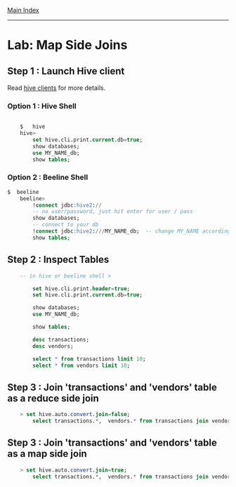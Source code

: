 <link rel='stylesheet' href='../assets/css/main.css'/>

[Main Index](../../README.md)

-----

# Lab: Map Side Joins

## Step 1 : Launch Hive client

Read  [hive clients](../README.md) for more details.

### Option 1 : Hive Shell
```sql

    $   hive
    hive>   
        set hive.cli.print.current.db=true;
        show databases;
        use MY_NAME_db;
        show tables;

```

### Option 2 : Beeline Shell
```sql
$  beeline
    beeline>   
        !connect jdbc:hive2://
        -- no user/password, just hit enter for user / pass
        show databases;
        -- connect to your db
        !connect jdbc:hive2:///MY_NAME_db;  -- change MY_NAME accordingly
        show tables;
```

## Step 2 : Inspect Tables

```sql
    -- in hive or beeline shell >

        set hive.cli.print.header=true;
        set hive.cli.print.current.db=true;

        show databases;
        use MY_NAME_db;

        show tables;

        desc transactions;
        desc vendors;

        select * from transactions limit 10;
        select * from vendors limit 10;
```

## Step 3 : Join 'transactions' and 'vendors' table as a reduce side join

```sql
    > set hive.auto.convert.join=false;
        select transactions.*,  vendors.* from transactions join vendors on (transactions.vendor_id = vendors.id) limit 10;
```

## Step 3 : Join 'transactions' and 'vendors' table as a map side join

```sql
    > set hive.auto.convert.join=true;
        select transactions.*,  vendors.* from transactions join vendors on (transactions.vendor_id = vendors.id) limit 10;
```

